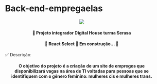 # Back-end-empregaelas

<div align="center"> <img src = ![logoempregaelas](https://user-images.githubusercontent.com/102123328/178590099-fa13f6cc-f1d1-444f-aa67-bfb2d2cedcc9.jpeg) /> </div>

<h4 align="center"> 
🚀 Projeto integrador Digital House turma Serasa
</h4>

<h4 align="center"> 
	🚧  React Select 🚀 Em construção...  🚧
</h4>



✅ Descrição: <h4 align="center"> O objetivo do projeto é a criação de um site de empregos que disponibilizará vagas na área de TI voltadas para pessoas que se identifiquem com o gênero feminino: mulheres cis e mulheres trans. </h4>




